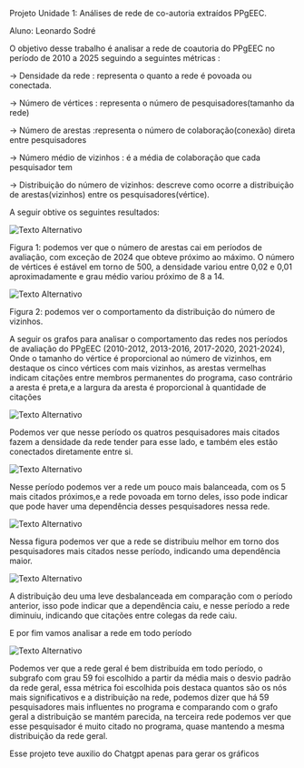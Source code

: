 Projeto Unidade 1: 
Análises de rede de co-autoria extraídos PPgEEC.

Aluno: Leonardo Sodré

  O objetivo desse trabalho é analisar a rede de coautoria do PPgEEC no período de 2010 a 2025 seguindo a seguintes métricas :

-> Densidade da rede : representa o quanto a rede é povoada ou conectada.

-> Número de vértices : representa o número de pesquisadores(tamanho da rede)

-> Número de arestas :representa o número de colaboração(conexão) direta entre pesquisadores

-> Número médio de vizinhos : é a média de colaboração que cada pesquisador tem

-> Distribuição do número de vizinhos: descreve como ocorre a distribuição de arestas(vizinhos) entre os pesquisadores(vértice).


  A seguir obtive os seguintes resultados:

![Texto Alternativo](https://github.com/Lsodre/-Data-structure/blob/main/ProjetoU1P1/Figure_1.png)

Figura 1: podemos ver que o número de arestas cai em períodos de avaliação, com exceção de 2024 que obteve próximo ao máximo.
 O número de vértices é estável em torno de 500, a densidade variou entre 0,02 e 0,01 aproximadamente e grau médio variou próximo de 8 a 14.

![Texto Alternativo](https://github.com/Lsodre/-Data-structure/blob/main/ProjetoU1P1/Figure_2.png)

Figura 2: podemos ver o comportamento da distribuição do número de vizinhos.

  A seguir os grafos para analisar o comportamento das redes nos períodos de avaliação do PPgEEC (2010-2012, 2013-2016, 2017-2020, 2021-2024), Onde o tamanho do vértice é proporcional ao número de vizinhos, em destaque os cinco vértices com mais vizinhos, as arestas vermelhas indicam citações entre membros permanentes do programa, caso contrário a aresta é preta,e a largura da aresta é proporcional à quantidade de citações 

![Texto Alternativo](https://github.com/Lsodre/-Data-structure/blob/main/ProjetoU1P1/Figure_3.png)

  Podemos ver que nesse período os quatros pesquisadores mais citados fazem a densidade da rede tender para esse lado, e também eles  estão conectados diretamente entre si.

![Texto Alternativo](https://github.com/Lsodre/-Data-structure/blob/main/ProjetoU1P1/Figure_4.png)

  Nesse período podemos ver a rede um pouco mais balanceada, com os 5 mais citados próximos,e a rede povoada em torno deles, isso pode indicar que pode haver uma dependência desses pesquisadores nessa rede.
  
![Texto Alternativo](https://github.com/Lsodre/-Data-structure/blob/main/ProjetoU1P1/Figure_5.png)

  Nessa figura podemos ver que  a rede se distribuiu melhor em torno dos pesquisadores mais citados nesse período, indicando uma dependência maior.
  
![Texto Alternativo](https://github.com/Lsodre/-Data-structure/blob/main/ProjetoU1P1/Figure_6.png)

  A distribuição deu uma leve desbalanceada em comparação com o período anterior, isso pode indicar que a dependência caiu, e nesse período a rede diminuiu, indicando que citações entre colegas da rede caiu.

  E por fim vamos analisar a rede em todo período

![Texto Alternativo](https://github.com/Lsodre/-Data-structure/blob/main/ProjetoU1P1/Figure_6.png)

  Podemos ver que a rede geral é bem distribuída em todo período, o subgrafo com grau 59 foi escolhido a partir da média mais o desvio padrão da rede geral, essa métrica foi escolhida pois destaca quantos são os nós mais significativos e a distribuição na rede, podemos dizer que há 59 pesquisadores mais influentes no programa e comparando com o grafo geral a distribuição se mantém parecida, na terceira rede podemos ver que esse pesquisador é muito citado no programa, quase mantendo a mesma distribuição da rede geral.

  Esse projeto teve auxilio do Chatgpt apenas para gerar os gráficos 
